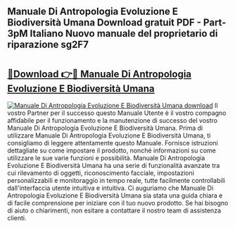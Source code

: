 ## Manuale Di Antropologia Evoluzione E Biodiversità Umana Download gratuit PDF - Part-3pM Italiano Nuovo manuale del proprietario di riparazione sg2F7

# <h2><a href="http://dfftpi.blite.top/?on=Manuale+Di+Antropologia+Evoluzione+E+Biodiversit%c3%a0+Umana">🔗Download 👉🔴 Manuale Di Antropologia Evoluzione E Biodiversità Umana</a></h2>

[![Manuale Di Antropologia Evoluzione E Biodiversità Umana download](https://i.imgur.com/lujVjoI.png)](http://dfftpi.blite.top/?on=Manuale+Di+Antropologia+Evoluzione+E+Biodiversit%c3%a0+Umana)
Il vostro Partner per il successo questo Manuale Utente è il vostro compagno affidabile per il funzionamento e la manutenzione di successo del vostro Manuale Di Antropologia Evoluzione E Biodiversità Umana. Prima di utilizzare Manuale Di Antropologia Evoluzione E Biodiversità Umana, ti consigliamo di leggere attentamente questo Manuale. Fornisce istruzioni dettagliate su come impostare il prodotto, nonché informazioni su come utilizzare le sue varie funzioni e possibilità. Manuale Di Antropologia Evoluzione E Biodiversità Umana ha una serie di funzionalità avanzate tra cui rilevamento di oggetti, riconoscimento facciale, impostazioni personalizzabili e monitoraggio in tempo reale, tutte facilmente controllabili dall'interfaccia utente intuitiva e intuitiva. Ci auguriamo che Manuale Di Antropologia Evoluzione E Biodiversità Umana sia stata una guida chiara e di facile comprensione per iniziare con il tuo nuovo prodotto. Se hai bisogno di aiuto o chiarimenti, non esitare a contattare il nostro team di assistenza clienti.

